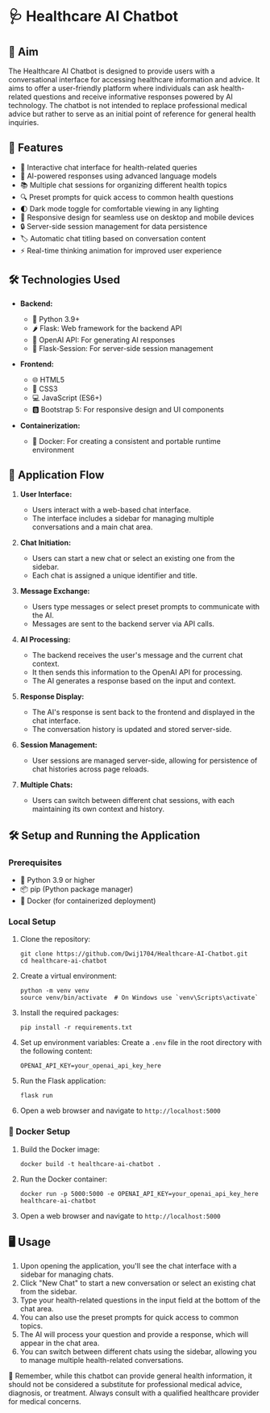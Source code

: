 # 🩺 Healthcare AI Chatbot

## 🎯 Aim

The Healthcare AI Chatbot is designed to provide users with a conversational interface for accessing healthcare information and advice. It aims to offer a user-friendly platform where individuals can ask health-related questions and receive informative responses powered by AI technology. The chatbot is not intended to replace professional medical advice but rather to serve as an initial point of reference for general health inquiries.

## 🚀 Features

- 💬 Interactive chat interface for health-related queries
- 🤖 AI-powered responses using advanced language models
- 📚 Multiple chat sessions for organizing different health topics
- 🔍 Preset prompts for quick access to common health questions
- 🌓 Dark mode toggle for comfortable viewing in any lighting
- 📱 Responsive design for seamless use on desktop and mobile devices
- 🔒 Server-side session management for data persistence
- 🏷️ Automatic chat titling based on conversation content
- ⚡ Real-time thinking animation for improved user experience

## 🛠️ Technologies Used

- **Backend:**
  - 🐍 Python 3.9+
  - 🌶️ Flask: Web framework for the backend API
  - 🧠 OpenAI API: For generating AI responses
  - 🍪 Flask-Session: For server-side session management

- **Frontend:**
  - 🌐 HTML5
  - 🎨 CSS3
  - 💻 JavaScript (ES6+)
  - 🅱️ Bootstrap 5: For responsive design and UI components

- **Containerization:**
  - 🐳 Docker: For creating a consistent and portable runtime environment

## 🔄 Application Flow

1. **User Interface:**
   - Users interact with a web-based chat interface.
   - The interface includes a sidebar for managing multiple conversations and a main chat area.

2. **Chat Initiation:**
   - Users can start a new chat or select an existing one from the sidebar.
   - Each chat is assigned a unique identifier and title.

3. **Message Exchange:**
   - Users type messages or select preset prompts to communicate with the AI.
   - Messages are sent to the backend server via API calls.

4. **AI Processing:**
   - The backend receives the user's message and the current chat context.
   - It then sends this information to the OpenAI API for processing.
   - The AI generates a response based on the input and context.

5. **Response Display:**
   - The AI's response is sent back to the frontend and displayed in the chat interface.
   - The conversation history is updated and stored server-side.

6. **Session Management:**
   - User sessions are managed server-side, allowing for persistence of chat histories across page reloads.

7. **Multiple Chats:**
   - Users can switch between different chat sessions, with each maintaining its own context and history.

## 🛠️ Setup and Running the Application

### Prerequisites

- 🐍 Python 3.9 or higher
- 📦 pip (Python package manager)
- 🐳 Docker (for containerized deployment)

### Local Setup

1. Clone the repository:
   ```
   git clone https://github.com/Dwij1704/Healthcare-AI-Chatbot.git
   cd healthcare-ai-chatbot
   ```

2. Create a virtual environment:
   ```
   python -m venv venv
   source venv/bin/activate  # On Windows use `venv\Scripts\activate`
   ```

3. Install the required packages:
   ```
   pip install -r requirements.txt
   ```

4. Set up environment variables:
   Create a `.env` file in the root directory with the following content:
   ```
   OPENAI_API_KEY=your_openai_api_key_here
   ```

5. Run the Flask application:
   ```
   flask run
   ```

6. Open a web browser and navigate to `http://localhost:5000`

### 🐳 Docker Setup

1. Build the Docker image:
   ```
   docker build -t healthcare-ai-chatbot .
   ```

2. Run the Docker container:
   ```
   docker run -p 5000:5000 -e OPENAI_API_KEY=your_openai_api_key_here 
   healthcare-ai-chatbot
   ```

3. Open a web browser and navigate to `http://localhost:5000`

## 🖥️ Usage

1. Upon opening the application, you'll see the chat interface with a sidebar for managing chats.
2. Click "New Chat" to start a new conversation or select an existing chat from the sidebar.
3. Type your health-related questions in the input field at the bottom of the chat area.
4. You can also use the preset prompts for quick access to common topics.
5. The AI will process your question and provide a response, which will appear in the chat area.
6. You can switch between different chats using the sidebar, allowing you to manage multiple health-related conversations.

🚨 Remember, while this chatbot can provide general health information, it should not be considered a substitute for professional medical advice, diagnosis, or treatment. Always consult with a qualified healthcare provider for medical concerns.
